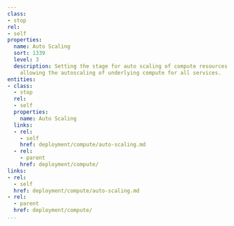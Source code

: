 ```yaml
---
class:
- stop
rel:
- self
properties:
  name: Auto Scaling
  sort: 1339
  level: 3
  description: Setting the stage for auto scaling of compute resources will occur,
    allowing the autoscaling of underlying compute for all services.
entities:
- class:
  - stop
  rel:
  - self
  properties:
    name: Auto Scaling
  links:
  - rel:
    - self
    href: deployment/compute/auto-scaling.md
  - rel:
    - parent
    href: deployment/compute/
links:
- rel:
  - self
  href: deployment/compute/auto-scaling.md
- rel:
  - parent
  href: deployment/compute/
...
```

